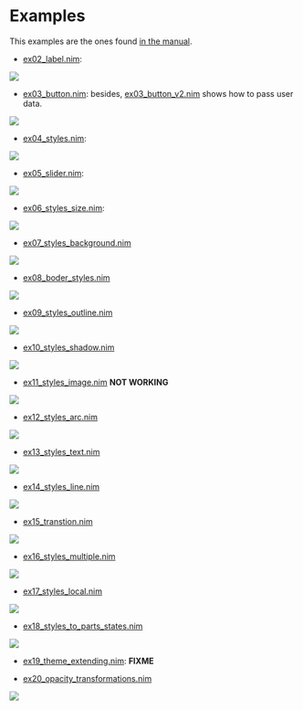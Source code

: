 # Examples
This examples are the ones found [in the manual](https://docs.lvgl.io/master/examples.html#get-started).


- [ex02_label.nim](https://github.com/mantielero/lvgl.nim/blob/main/examples/ex02_label.nim):

![](https://i.imgur.com/DbfLB9b.png)

- [ex03_button.nim](https://github.com/mantielero/lvgl.nim/blob/main/examples/ex03_button.nim): besides, [ex03_button_v2.nim](https://github.com/mantielero/lvgl.nim/blob/main/examples/ex03_button_v2.nim) shows how to pass user data.

![](https://i.imgur.com/CYb9WkA.png)

- [ex04_styles.nim](https://github.com/mantielero/lvgl.nim/blob/main/examples/ex04_styles.nim):

![](https://i.imgur.com/aRAqUTP.png)

- [ex05_slider.nim](https://github.com/mantielero/lvgl.nim/blob/main/examples/ex05_slider.nim):

![](https://i.imgur.com/YuDWE8C.png)

- [ex06_styles_size.nim](https://github.com/mantielero/lvgl.nim/blob/main/examples/ex06_styles_size.nim):

![](https://i.imgur.com/DcNBtUA.png)

- [ex07_styles_background.nim](https://github.com/mantielero/lvgl.nim/blob/main/examples/ex07_styles_background.nim)

![](https://i.imgur.com/rlsRq8R.png)

- [ex08_boder_styles.nim](https://github.com/mantielero/lvgl.nim/blob/main/examples/ex08_boder_styles.nim)

![](https://i.imgur.com/KCXUfUo.png)

- [ex09_styles_outline.nim](https://github.com/mantielero/lvgl.nim/blob/main/examples/ex09_styles_outline.nim)

![](https://i.imgur.com/zdNGlVB.png)


- [ex10_styles_shadow.nim](https://github.com/mantielero/lvgl.nim/blob/main/examples/ex10_styles_shadow.nim)

![](https://i.imgur.com/95QNCY9.png)

- [ex11_styles_image.nim](https://github.com/mantielero/lvgl.nim/blob/main/examples/ex11_styles_image.nim) **NOT WORKING**

![](https://i.imgur.com/FY3Bqyo.png)

- [ex12_styles_arc.nim](https://github.com/mantielero/lvgl.nim/blob/main/examples/ex12_styles_arc.nim)

![](https://i.imgur.com/WWR4k6a.png)

- [ex13_styles_text.nim](https://github.com/mantielero/lvgl.nim/blob/main/examples/ex13_styles_text.nim)

![](https://i.imgur.com/Wv0vhnW.png)


- [ex14_styles_line.nim](https://github.com/mantielero/lvgl.nim/blob/main/examples/ex14_styles_line.nim)

![](https://i.imgur.com/7cC2Xbc.png)


- [ex15_transtion.nim](https://github.com/mantielero/lvgl.nim/blob/main/examples/ex15_transtion.nim)

![](https://i.imgur.com/5YsjQOY.png)

- [ex16_styles_multiple.nim](https://github.com/mantielero/lvgl.nim/blob/main/examples/ex16_styles_multiple.nim)

![](https://i.imgur.com/9grRhYo.png)


- [ex17_styles_local.nim](https://github.com/mantielero/lvgl.nim/blob/main/examples/ex17_styles_local.nim)

![](https://i.imgur.com/0eMNk6X.png)


- [ex18_styles_to_parts_states.nim](https://github.com/mantielero/lvgl.nim/blob/main/examples/ex18_styles_to_parts_states.nim)

![](https://i.imgur.com/JmEwDFG.png)

- [ex19_theme_extending.nim](https://github.com/mantielero/lvgl.nim/blob/main/examples/ex19_theme_extending.nim): **FIXME**

- [ex20_opacity_transformations.nim](https://github.com/mantielero/lvgl.nim/blob/main/examples/ex20_opacity_transformations.nim)

![](https://i.imgur.com/yzGoyQo.png)